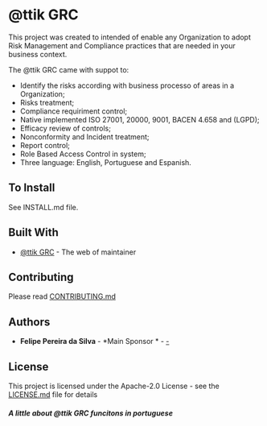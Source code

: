 # @ttik GRC

This project was created to intended of enable any Organization to adopt Risk Management and Compliance practices that are needed in your business context.

The @ttik GRC came with suppot to:
* Identify the risks according with business processo of areas in a Organization;
* Risks treatment;
* Compliance requiriment control;
* Native implemented ISO 27001, 20000, 9001, BACEN 4.658 and (LGPD);
* Efficacy review of controls;
* Nonconformity and Incident treatment;
* Report control;
* Role Based Access Control in system;
* Three language: English, Portuguese and Espanish.

## To Install

See INSTALL.md file.

## Built With

* [@ttik GRC](http://www.attik.com.br) - The web of maintainer

## Contributing

Please read [CONTRIBUTING.md](https://www.attik.com.br/attik_grc_donations.php)

## Authors

* **Felipe Pereira da Silva** - *Main Sponsor * - [-](https://www.linkedin.com/in/felipe-pereira-da-silva-57566822/)

## License

This project is licensed under the Apache-2.0 License - see the [LICENSE.md](LICENSE.md) file for details

##### A little about @ttik GRC funcitons in portuguese

